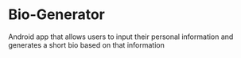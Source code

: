 # Bio-Generator
Android app that allows users to input their personal information and generates a short bio based on that information
